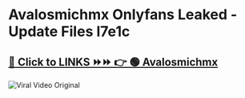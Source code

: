 
 # Avalosmichmx Onlyfans Leaked - Update Files l7e1c

## <h2><a href="https://clipsfans.com/Avalosmichmx&ref=git">🔗 Click to LINKS ⏩⏩ 👉 🟢 Avalosmichmx </a></h2>

<a href="https://clipsfans.com/Avalosmichmx&ref=git" rel="nofollow" data-target="animated-image.originalLink"><img src="https://i.ibb.co.com/xMMVF88/686577567.gif" alt="Viral Video Original" style="max-width: 100%; display: inline-block;" data-target="animated-image.originalImage"></a>


